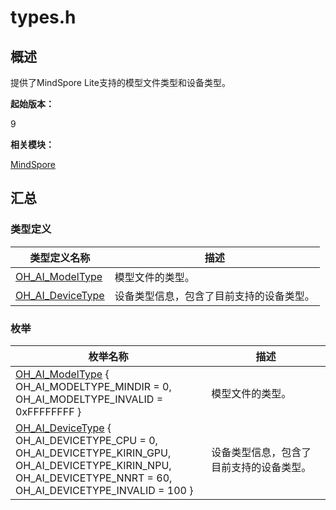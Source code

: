# types.h


## 概述

提供了MindSpore Lite支持的模型文件类型和设备类型。

**起始版本：**

9

**相关模块：**

[MindSpore](_mind_spore.md)


## 汇总


### 类型定义

| 类型定义名称 | 描述 |
| -------- | -------- |
| [OH_AI_ModelType](_mind_spore.md#oh_ai_modeltype-1) | 模型文件的类型。 |
| [OH_AI_DeviceType](_mind_spore.md#oh_ai_devicetype-1) | 设备类型信息，包含了目前支持的设备类型。 |


### 枚举

| 枚举名称 | 描述 |
| -------- | -------- |
| [OH_AI_ModelType](_mind_spore.md#oh_ai_modeltype-1) { <br/>OH_AI_MODELTYPE_MINDIR = 0, <br/>OH_AI_MODELTYPE_INVALID = 0xFFFFFFFF } | 模型文件的类型。 |
| [OH_AI_DeviceType](_mind_spore.md#oh_ai_devicetype-1) { <br/>OH_AI_DEVICETYPE_CPU = 0, <br/>OH_AI_DEVICETYPE_KIRIN_GPU, <br/>OH_AI_DEVICETYPE_KIRIN_NPU, <br/>OH_AI_DEVICETYPE_NNRT = 60, <br/>OH_AI_DEVICETYPE_INVALID = 100 } | 设备类型信息，包含了目前支持的设备类型。 |
